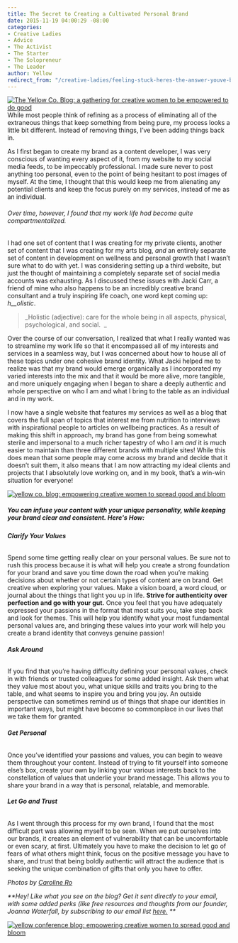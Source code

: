 ```yaml
---
title: The Secret to Creating a Cultivated Personal Brand
date: 2015-11-19 04:00:29 -08:00
categories:
- Creative Ladies
- Advice
- The Activist
- The Starter
- The Solopreneur
- The Leader
author: Yellow
redirect_from: "/creative-ladies/feeling-stuck-heres-the-answer-youve-been-looking-for/"
---
```


[![The Yellow Co. Blog: a gathering for creative women to be empowered to do good](https://yellow-blog-images.imgix.net/2015/11/Song-of-Solomon-All-Photos-0105.jpg)](https://yellow-blog-images.imgix.net/2015/11/Song-of-Solomon-All-Photos-0105.jpg)While most people think of refining as a process of eliminating all of the extraneous things that keep something from being pure, my process looks a little bit different. Instead of removing things, I’ve been adding things back in.

As I first began to create my brand as a content developer, I was very conscious of wanting every aspect of it, from my website to my social media feeds, to be impeccably professional. I made sure never to post anything too personal, even to the point of being hesitant to post images of myself. At the time, I thought that this would keep me from alienating any potential clients and keep the focus purely on my services, instead of me as an individual.

###### Over time, however, I found that my work life had become quite compartmentalized.

I had one set of content that I was creating for my private clients, another set of content that I was creating for my arts blog, _and_ an entirely separate set of content in development on wellness and personal growth that I wasn’t sure what to do with yet. I was considering setting up a third website, but just the thought of maintaining a completely separate set of social media accounts was exhausting. As I discussed these issues with Jacki Carr, a friend of mine who also happens to be an incredibly creative brand consultant and a truly inspiring life coach, one word kept coming up: _h__olistic_.

> _Holistic (adjective): care for the whole being in all aspects, physical, psychological, and social.  _

Over the course of our conversation, I realized that what I really wanted was to streamline my work life so that it encompassed all of my interests and services in a seamless way, but I was concerned about how to house all of these topics under one cohesive brand identity. What Jacki helped me to realize was that my brand would emerge organically as I incorporated my varied interests into the mix and that it would be more alive, more tangible, and more uniquely engaging when I began to share a deeply authentic and whole perspective on who I am and what I bring to the table as an individual and in my work.

I now have a single website that features my services as well as a blog that covers the full span of topics that interest me from nutrition to interviews with inspirational people to articles on wellbeing practices. As a result of making this shift in approach, my brand has gone from being somewhat sterile and impersonal to a much richer tapestry of who I am _and_ it is much easier to maintain than three different brands with multiple sites! While this does mean that some people may come across my brand and decide that it doesn’t suit them, it also means that I am now attracting my ideal clients and projects that I absolutely love working on, and in my book, that’s a win-win situation for everyone!  

[![yellow co. blog: empowering creative women to spread good and bloom](https://yellow-blog-images.imgix.net/2015/11/Song-of-Solomon-All-Photos-0105-copy2.jpg)](https://yellow-blog-images.imgix.net/2015/11/Song-of-Solomon-All-Photos-0105-copy2.jpg)

##### You can infuse your content with your unique personality, while keeping your brand clear and consistent. Here's How:

###### **Clarify Your Values**

Spend some time getting really clear on your personal values. Be sure not to rush this process because it is what will help you create a strong foundation for your brand and save you time down the road when you’re making decisions about whether or not certain types of content are on brand. Get creative when exploring your values. Make a vision board, a word cloud, or journal about the things that light you up in life. **Strive for authenticity over perfection and go with your gut.** Once you feel that you have adequately expressed your passions in the format that most suits you, take step back and look for themes. This will help you identify what your most fundamental personal values are, and bringing these values into your work will help you create a brand identity that conveys genuine passion!

###### **Ask Around**

If you find that you’re having difficulty defining your personal values, check in with friends or trusted colleagues for some added insight. Ask them what they value most about you, what unique skills and traits you bring to the table, and what seems to inspire you and bring you joy. An outside perspective can sometimes remind us of things that shape our identities in important ways, but might have become so commonplace in our lives that we take them for granted.

###### **Get Personal**

Once you’ve identified your passions and values, you can begin to weave them throughout your content. Instead of trying to fit yourself into someone else’s box, create your own by linking your various interests back to the constellation of values that underlie your brand message. This allows you to share your brand in a way that is personal, relatable, and memorable.

###### **Let Go and Trust**

As I went through this process for my own brand, I found that the most difficult part was allowing myself to be seen. When we put ourselves into our brands, it creates an element of vulnerability that can be uncomfortable or even scary, at first. Ultimately you have to make the decision to let go of fears of what others might think, focus on the positive message you have to share, and trust that being boldly authentic will attract the audience that is seeking the unique combination of gifts that only you have to offer.

_Photos by [Caroline Ro](http://www.carolinero.com/)_

_**Hey! Like what you see on the blog? Get it sent directly to your email, with some added perks (like free resources and thoughts from our founder, Joanna Waterfall, by subscribing to our email list [here.](http://yellowconference.us3.list-manage2.com/subscribe?u=3f8e45f74e0653e404965e2ef&id=7cb1ced4ff) **_

[![yellow conference blog: empowering creative women to spread good and bloom](https://yellow-blog-images.imgix.net/2015/11/AshleyBerry.jpg)](http://helloashleyberry.com/)
